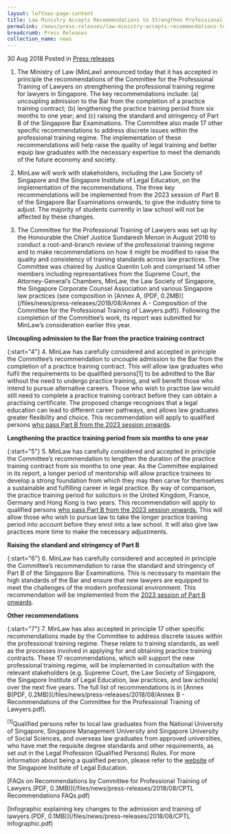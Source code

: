 ```yaml
---
layout: leftnav-page-content
title: Law Ministry Accepts Recommendations to Strengthen Professional Training of Lawyers
permalink: /news/press-releases/law-ministry-accepts-recommendations-to-strengthen-professional
breadcrumb: Press Releases
collection_name: news
---
```


30 Aug 2018 Posted in [Press releases](/news/press-releases)

1. The Ministry of Law (MinLaw) announced today that it has accepted in principle the recommendations of the Committee for the Professional Training of Lawyers on strengthening the professional training regime for lawyers in Singapore. The key recommendations include: (a) uncoupling admission to the Bar from the completion of a practice training contract; (b) lengthening the practice training period from six months to one year; and (c) raising the standard and stringency of Part B of the Singapore Bar Examinations. The Committee also made 17 other specific recommendations to address discrete issues within the professional training regime. The implementation of these recommendations will help raise the quality of legal training and better equip law graduates with the necessary expertise to meet the demands of the future economy and society.

2. MinLaw will work with stakeholders, including the Law Society of Singapore and the Singapore Institute of Legal Education, on the implementation of the recommendations. The three key recommendations will be implemented from the 2023 session of Part B of the Singapore Bar Examinations onwards, to give the industry time to adjust. The majority of students currently in law school will not be affected by these changes.

3. The Committee for the Professional Training of Lawyers was set up by the Honourable the Chief Justice Sundaresh Menon in August 2016 to conduct a root-and-branch review of the professional training regime and to make recommendations on how it might be modified to raise the quality and consistency of training standards across law practices. The Committee was chaired by Justice Quentin Loh and comprised 14 other members including representatives from the Supreme Court, the Attorney-General’s Chambers, MinLaw, the Law Society of Singapore, the Singapore Corporate Counsel Association and various Singapore law practices (see composition in [Annex A, (PDF, 0.2MB)](/files/news/press-releases/2018/08/Annex A - Composition of the Committee for the Professional Training of Lawyers.pdf)). Following the completion of the Committee’s work, its report was submitted for MinLaw’s consideration earlier this year.

**Uncoupling admission to the Bar from the practice training contract**

{:start="4"}
4. MinLaw has carefully considered and accepted in principle the Committee’s recommendation to uncouple admission to the Bar from the completion of a practice training contract. This will allow law graduates who fulfil the requirements to be qualified persons[1] to be admitted to the Bar without the need to undergo practice training, and will benefit those who intend to pursue alternative careers. Those who wish to practise law would still need to complete a practice training contract before they can obtain a practising certificate. The proposed change recognises that a legal education can lead to different career pathways, and allows law graduates greater flexibility and choice. This recommendation will apply to qualified persons <u>who pass Part B from the 2023 session onwards</u>.

**Lengthening the practice training period from six months to one year**

{:start="5"}
5. MinLaw has carefully considered and accepted in principle the Committee’s recommendation to lengthen the duration of the practice training contract from six months to one year. As the Committee explained in its report, a longer period of mentorship will allow practice trainees to develop a strong foundation from which they may then carve for themselves a sustainable and fulfilling career in legal practice. By way of comparison, the practice training period for solicitors in the United Kingdom, France, Germany and Hong Kong is two years. This recommendation will apply to qualified persons <u>who pass Part B from the 2023 session onwards.</u> This will allow those who wish to pursue law to take the longer practice training period into account before they enrol into a law school. It will also give law practices more time to make the necessary adjustments.

**Raising the standard and stringency of Part B**

{:start="6"}
6. MinLaw has carefully considered and accepted in principle the Committee’s recommendation to raise the standard and stringency of Part B of the Singapore Bar Examinations. This is necessary to maintain the high standards of the Bar and ensure that new lawyers are equipped to meet the challenges of the modern professional environment. This recommendation will be implemented from the <u>2023 session of Part B onwards</u>.

**Other recommendations**

{:start="7"}
7. MinLaw has also accepted in principle 17 other specific recommendations made by the Committee to address discrete issues within the professional training regime. These relate to training standards, as well as the processes involved in applying for and obtaining practice training contracts. These 17 recommendations, which will support the new professional training regime, will be implemented in consultation with the relevant stakeholders (e.g. Supreme Court, the Law Society of Singapore, the Singapore Institute of Legal Education, law practices, and law schools) over the next five years. The full list of recommendations is in [Annex B(PDF, 0.2MB)](/files/news/press-releases/2018/08/Annex B - Recommendations of the Committee for the Professional Training of Lawyers.pdf).

<sup>[1]</sup>Qualified persons refer to local law graduates from the National University of Singapore, Singapore Management University and Singapore University of Social Sciences, and overseas law graduates from approved universities, who have met the requisite degree standards and other requirements, as set out in the Legal Profession (Qualified Persons) Rules. For more information about being a qualified person, please refer to the [website](http://www.sile.edu.sg/) of the Singapore Institute of Legal Education.


[FAQs on Recommendations by Committee for Professional Training of Lawyers.(PDF, 0.3MB)](/files/news/press-releases/2018/08/CPTL Recommendations FAQs.pdf) 

[Infographic explaining key changes to the admission and training of lawyers.(PDF, 0.1MB)](/files/news/press-releases/2018/08/CPTL Infographic.pdf) 

